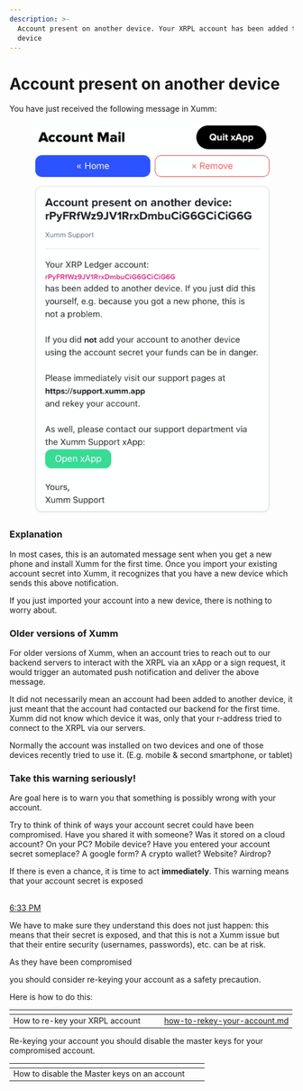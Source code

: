 ```yaml
---
description: >-
  Account present on another device. Your XRPL account has been added to another
  device
---
```


# Account present on another device

You have just received the following message in Xumm:

<figure><img src="../.gitbook/assets/Account Present.png" alt=""><figcaption></figcaption></figure>

### Explanation

In most cases, this is an automated message sent when you get a new phone and install Xumm for the first time. Once you import your existing account secret into Xumm, it recognizes that you have a new device which sends this above notification.

If you just imported your account into a new device, there is nothing to worry about.

### Older versions of Xumm

For older versions of Xumm, when an account tries to reach out to our backend servers to interact with the XRPL via an xApp or a sign request, it would trigger an automated push notification and deliver the above message.&#x20;

It did not necessarily mean an account had been added to another device, it just meant that the account had contacted our backend for the first time. Xumm did not know which device it was, only that your r-address tried to connect to the XRPL via our servers.&#x20;

Normally the account was installed on two devices and one of those devices recently tried to use it. (E.g. mobile & second smartphone, or tablet)

### Take this warning seriously!

Are goal here is to warn you that something is possibly wrong with your account.

Try to think of think of ways your account secret could have been compromised. Have you shared it with someone? Was it stored on a cloud account? On your PC? Mobile device? Have you entered your account secret someplace? A google form? A crypto wallet? Website? Airdrop?&#x20;

If there is even a chance, it is time to act **immediately**. This warning means that your account secret is exposed &#x20;

[\
6:33 PM](https://mm.xrpledger.foundation/xrpl-labs/pl/snrjn8mntpb78xqba9etbksi5c)

We have to make sure they understand this does not just happen: this means that their secret is exposed, and that this is not a Xumm issue but that their entire security (usernames, passwords), etc. can be at risk.

As they have been compromised

you should consider re-keying your account as a safety precaution.

Here is how to do this:

<table data-view="cards"><thead><tr><th align="center"></th><th data-hidden></th><th data-hidden></th><th data-hidden data-card-target data-type="content-ref"></th></tr></thead><tbody><tr><td align="center">How to re-key your XRPL account</td><td></td><td></td><td><a href="../getting-started-with-xumm/how-to-rekey-your-account.md">how-to-rekey-your-account.md</a></td></tr></tbody></table>

Re-keying your account you should disable the master keys for your compromised account.

<table data-view="cards"><thead><tr><th align="center"></th><th></th><th></th></tr></thead><tbody><tr><td align="center">How to disable the Master keys on an account</td><td></td><td></td></tr></tbody></table>

